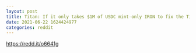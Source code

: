 ```yaml
--- 
layout: post 
title: Titan: If it only takes $1M of USDC mint-only IRON to fix the Titan supply...why doesnt any random crypto millionaire do it? 
date: 2021-06-22 1624424977 
categories: reddit 
--- 
```

https://redd.it/o6641g